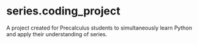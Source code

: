 # series.coding_project
A project created for Precalculus students to simultaneously learn Python and apply their understanding of series.

